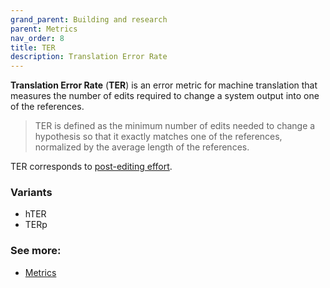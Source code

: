 ```yaml
---
grand_parent: Building and research
parent: Metrics
nav_order: 8
title: TER
description: Translation Error Rate
---
```


**Translation Error Rate** (**TER**) is an error metric for machine translation that measures the number of edits required to change a system output into one of the references.

> TER is defined as the minimum number of edits needed to change a hypothesis so that it exactly matches one of the references, normalized by the average length of the references.

TER corresponds to [post-editing effort](https://machinetranslate.org/post-editing#metrics).

### Variants

- hTER
- TERp

### See more:

- [Metrics](/../resources/publications#metrics)
